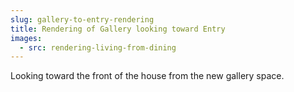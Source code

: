 ```yaml
---
slug: gallery-to-entry-rendering
title: Rendering of Gallery looking toward Entry
images:
  - src: rendering-living-from-dining
---
```

Looking toward the front of the house from the new gallery space.